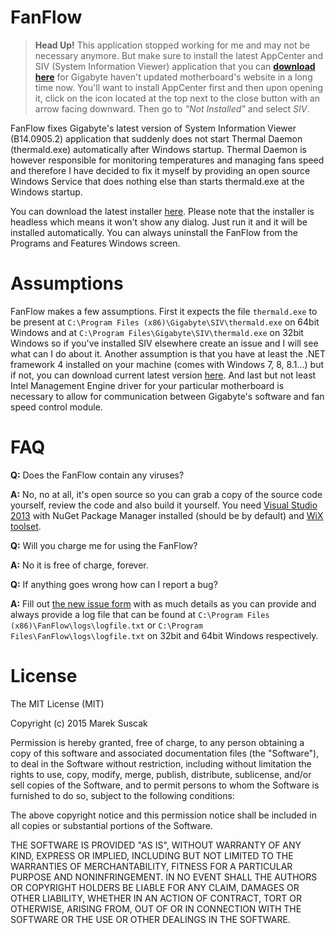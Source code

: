 FanFlow
=======

> **Head Up!** This application stopped working for me and may not be necessary anymore. But make sure to install the latest AppCenter and SIV (System Information Viewer) application that you can **[download here](https://www.gigabyte.com/Support/Utility)** for Gigabyte haven't updated motherboard's website in a long time now. You'll want to install AppCenter first and then upon opening it, click on the icon located at the top next to the close button with an arrow facing downward. Then go to *"Not Installed"* and select *SIV*. 

FanFlow fixes Gigabyte's latest version of System Information Viewer (B14.0905.2) application that suddenly does not start Thermal Daemon (thermald.exe) automatically after Windows startup. Thermal Daemon is however responsible for monitoring temperatures and managing fans speed and therefore I have decided to fix it myself by providing an open source Windows Service that does nothing else than starts thermald.exe at the Windows startup.

You can download the latest installer [here](https://github.com/mareksuscak/FanFlow/releases). Please note that the installer is headless which means it won't show any dialog. Just run it and it will be installed automatically. You can always uninstall the FanFlow from the Programs and Features Windows screen.

Assumptions
===========

FanFlow makes a few assumptions. First it expects the file `thermald.exe` to be present at `C:\Program Files (x86)\Gigabyte\SIV\thermald.exe` on 64bit Windows and at `C:\Program Files\Gigabyte\SIV\thermald.exe` on 32bit Windows so if you've installed SIV elsewhere create an issue and I will see what can I do about it. Another assumption is that you have at least the .NET framework 4 installed on your machine (comes with Windows 7, 8, 8.1...) but if not, you can download current latest version [here](http://www.microsoft.com/en-us/download/details.aspx?id=42642). And last but not least Intel Management Engine driver for your particular motherboard is necessary to allow for communication between Gigabyte's software and fan speed control module.

FAQ
===

**Q:** Does the FanFlow contain any viruses?

**A:** No, no at all, it's open source so you can grab a copy of the source code yourself, review the code and also build it yourself. You need [Visual Studio 2013](http://www.visualstudio.com/products/visual-studio-community-vs) with NuGet Package Manager installed (should be by default) and [WiX toolset](http://wixtoolset.org/).

**Q:** Will you charge me for using the FanFlow?

**A:** No it is free of charge, forever.

**Q:** If anything goes wrong how can I report a bug?

**A:** Fill out [the new issue form](https://github.com/mareksuscak/FanFlow/issues/new) with as much details as you can provide and always provide a log file that can be found at `C:\Program Files (x86)\FanFlow\logs\logfile.txt` or `C:\Program Files\FanFlow\logs\logfile.txt` on 32bit and 64bit Windows respectively.

License
=======

The MIT License (MIT)

Copyright (c) 2015 Marek Suscak

Permission is hereby granted, free of charge, to any person obtaining a copy
of this software and associated documentation files (the "Software"), to deal
in the Software without restriction, including without limitation the rights
to use, copy, modify, merge, publish, distribute, sublicense, and/or sell
copies of the Software, and to permit persons to whom the Software is
furnished to do so, subject to the following conditions:

The above copyright notice and this permission notice shall be included in all
copies or substantial portions of the Software.

THE SOFTWARE IS PROVIDED "AS IS", WITHOUT WARRANTY OF ANY KIND, EXPRESS OR
IMPLIED, INCLUDING BUT NOT LIMITED TO THE WARRANTIES OF MERCHANTABILITY,
FITNESS FOR A PARTICULAR PURPOSE AND NONINFRINGEMENT. IN NO EVENT SHALL THE
AUTHORS OR COPYRIGHT HOLDERS BE LIABLE FOR ANY CLAIM, DAMAGES OR OTHER
LIABILITY, WHETHER IN AN ACTION OF CONTRACT, TORT OR OTHERWISE, ARISING FROM,
OUT OF OR IN CONNECTION WITH THE SOFTWARE OR THE USE OR OTHER DEALINGS IN THE
SOFTWARE.

